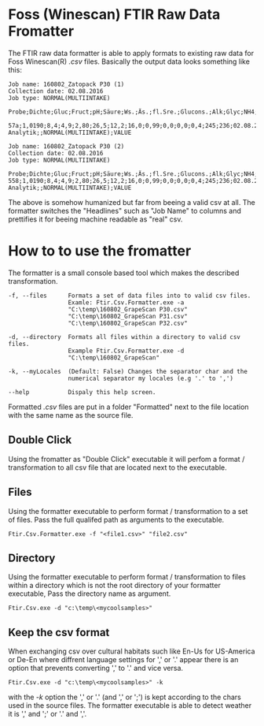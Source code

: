 # Foss (Winescan) FTIR Raw Data Fromatter
The FTIR raw data formatter is able to apply formats to existing raw data
for Foss Winescan(R) *.csv* files. Basically the output data looks something like this:

```
Job name: 160802_Zatopack P30 (1)
Collection date: 02.08.2016
Job type: NORMAL(MULTIINTAKE)

Probe;Dichte;Gluc;Fruct;pH;Säure;Ws.;Äs.;fl.Sre.;Glucons.;Alk;Glyc;NH4;NOPA;Datum;Zeit;Produkt;Remark;Type;SubType

57a;1,0190;8,4;4,9;2,80;26,5;12,2;16,0;0,99;0,0;0,0;0,4;245;236;02.08.2016;13:24:37;GrapeScan Analytik;;NORMAL(MULTIINTAKE);VALUE

Job name: 160802_Zatopack P30 (2)
Collection date: 02.08.2016
Job type: NORMAL(MULTIINTAKE)

Probe;Dichte;Gluc;Fruct;pH;Säure;Ws.;Äs.;fl.Sre.;Glucons.;Alk;Glyc;NH4;NOPA;Datum;Zeit;Produkt;Remark;Type;SubType
558;1,0190;8,4;4,9;2,80;26,5;12,2;16,0;0,99;0,0;0,0;0,4;245;236;02.08.2016;13:24:37;GrapeScan Analytik;;NORMAL(MULTIINTAKE);VALUE
```

The above is somehow humanized but far from beeing a valid csv at all. The formatter 
switches the "Headlines" such as "Job Name" to columns and prettifies it for beeing
machine readable as "real" csv.

# How to to use the fromatter
The formatter is a small console based tool which makes the described transformation.

```
-f, --files      Formats a set of data files into to valid csv files.
                 Examle: Ftir.Csv.Formatter.exe -a
                 "C:\temp\160802_GrapeScan P30.csv"
                 "C:\temp\160802_GrapeScan P31.csv"
                 "C:\temp\160802_GrapeScan P32.csv"

-d, --directory  Formats all files within a directory to valid csv files.
                 Example Ftir.Csv.Formatter.exe -d
                 "C:\temp\160802_GrapeScan"

-k, --myLocales  (Default: False) Changes the separator char and the
                 numerical separator my locales (e.g '.' to ',')

--help           Dispaly this help screen.
```
Formatted *.csv* files are put in a folder "Formatted" next to the file location
with the same name as the source file.
## Double Click
Using the fromatter as "Double Click" executable it will perfom a format / 
transformation to all csv file that are located next to the executable.
## Files
Using the formatter executable to perform format / transformation to a set
of files. Pass the full qualifed path as arguments to the executable.
```
Ftir.Csv.Formatter.exe -f "<file1.csv>" "file2.csv"
```
## Directory
Using the formatter executable to perform format / transformation to files
within a directory which is not the root directory of your formatter executable,
Pass the directory name as argument.
```
Ftir.Csv.exe -d "c:\temp\<mycoolsamples>"
```
## Keep the csv format
When exchanging csv over cultural habitats such like En-Us for US-America or De-En
where diffrent language settings for ',' or '.' appear there is an option that prevents
converting ',' to '.' and vice versa.
```
Ftir.Csv.exe -d "c:\temp\<mycoolsamples>" -k
```
with the *-k* option the ',' or '.' (and ',' or ';') is kept according to the
chars used in the source files. The formatter executable is able to detect 
weather it is ',' and ';' or '.' and ','.
